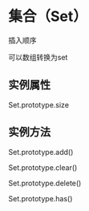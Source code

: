 # 集合（Set）

插入顺序

可以数组转换为set

## 实例属性

Set.prototype.size

## 实例方法

Set.prototype.add()

Set.prototype.clear()

Set.prototype.delete()

Set.prototype.has()
